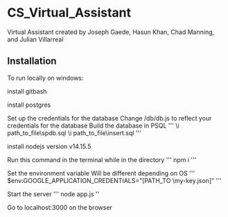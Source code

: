 # CS_Virtual_Assistant


Virtual Assistant created by Joseph Gaede, Hasun Khan, Chad Manning, and Julian Villarreal

## Installation


To run locally on windows:

install gitbash

install postgres

Set up the credentials for the database 
Change /db/db.js to reflect your credentials for the database
Build the database in PSQL 
'''
\i path_to_file\spdb.sql
\i path_to_file\insert.sql 
'''

install nodejs version v14.15.5

Run this command in the terminal while in the directory
'''
npm i
'''

Set the environment variable
Will be different depending on OS
'''
$env:GOOGLE_APPLICATION_CREDENTIALS="[PATH_TO \my-key.json]"
'''

Start the server 
'''
node app.js
''

Go to localhost:3000 on the browser